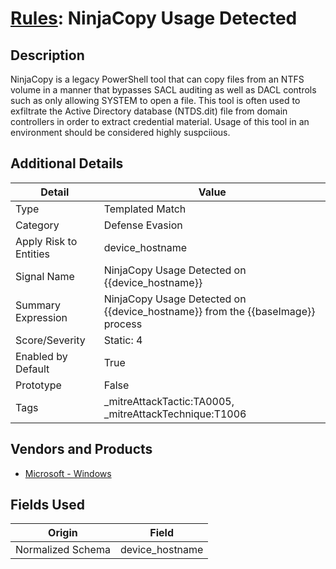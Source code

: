 # [Rules](README.md): NinjaCopy Usage Detected

## Description
NinjaCopy is a legacy PowerShell tool that can copy files from an NTFS volume in a manner that bypasses SACL auditing as well as DACL controls such as only allowing SYSTEM to open a file. This tool is often used to exfiltrate the Active Directory database (NTDS.dit) file from domain controllers in order to extract credential material. Usage of this tool in an environment should be considered highly suspciious.

## Additional Details
|Detail|Value|
|----|----|
|Type|Templated Match|
|Category|Defense Evasion|
|Apply Risk to Entities|device_hostname|
|Signal Name|NinjaCopy Usage Detected on {{device_hostname}}|
|Summary Expression|NinjaCopy Usage Detected on {{device_hostname}} from the {{baseImage}} process|
|Score/Severity|Static: 4|
|Enabled by Default|True|
|Prototype|False|
|Tags|_mitreAttackTactic:TA0005, _mitreAttackTechnique:T1006|
## Vendors and Products
- [Microsoft - Windows](../products/1ff7546c-cb36-4a24-87f7-89d2cecc5761.md)


## Fields Used

|Origin|Field|
|----|----|
|Normalized Schema|device_hostname|


